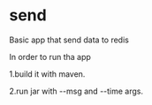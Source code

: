 # send
Basic app that send data to redis

In order to run tha app

1.build it with maven.

2.run jar with --msg and  --time   args.
